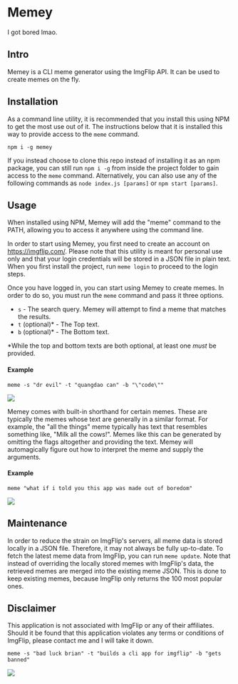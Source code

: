 # Memey

I got bored lmao.

## Intro

Memey is a CLI meme generator using the ImgFlip API. It can be used to create memes on the fly.

## Installation

As a command line utility, it is recommended that you install this using NPM to get the most use out of it. The instructions below that it is installed this way to provide access to the `meme` command.

```
npm i -g memey
```

If you instead choose to clone this repo instead of installing it as an npm package, you can still run `npm i -g` from inside the project folder to gain access to the `meme` command. Alternatively, you can also use any of the following commands as `node index.js [params]` or `npm start [params]`.

## Usage

When installed using NPM, Memey will add the "meme" command to the PATH, allowing you to access it anywhere using the command line.

In order to start using Memey, you first need to create an account on <https://imgflip.com/>. Please note that this utility is meant for personal use only and that your login credentials will be stored in a JSON file in plain text. When you first install the project, run `meme login` to proceed to the login steps.

Once you have logged in, you can start using Memey to create memes. In order to do so, you must run the `meme` command and pass it three options.

- `s` - The search query. Memey will attempt to find a meme that matches the results.
- `t` (optional)* - The Top text.
- `b` (optional)* - The Bottom text.

*While the top and bottom texts are both optional, at least one _must_ be provided.

#### Example

```
meme -s "dr evil" -t "quangdao can" -b "\"code\""
```

![](http://i.imgflip.com/1wv3js.jpg)

Memey comes with built-in shorthand for certain memes. These are typically the memes whose text are generally in a similar format. For example, the "all the things" meme typically has text that resembles something like, "Milk all the cows!". Memes like this can be generated by omitting the flags altogether and providing the text. Memey will automagically figure out how to interpret the meme and supply the arguments.

#### Example

```
meme "what if i told you this app was made out of boredom"
```

![](http://i.imgflip.com/1wv44a.jpg)

## Maintenance

In order to reduce the strain on ImgFlip's servers, all meme data is stored locally in a JSON file. Therefore, it may not always be fully up-to-date. To fetch the latest meme data from ImgFlip, you can run `meme update`. Note that instead of overriding the locally stored memes with ImgFlip's data, the retrieved memes are merged into the existing meme JSON. This is done to keep existing memes, because ImgFlip only returns the 100 most popular ones.

## Disclaimer

This application is not associated with ImgFlip or any of their affiliates. Should it be found that this application violates any terms or conditions of ImgFlip, please contact me and I will take it down.

```
meme -s "bad luck brian" -t "builds a cli app for imgflip" -b "gets banned"
```

![](http://i.imgflip.com/1wv5t1.jpg)